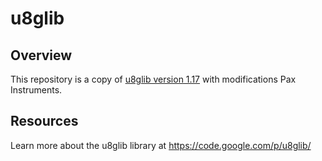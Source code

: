 # u8glib

## Overview
This repository is a copy of [u8glib version 1.17](https://bintray.com/artifact/download/olikraus/u8glib/u8glib_arduino_v1.17.zip) with modifications Pax Instruments.

## Resources
Learn more about the u8glib library at https://code.google.com/p/u8glib/
